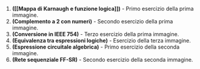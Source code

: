 
1. **([[Mappa di Karnaugh e funzione logica]])** - Primo esercizio della prima immagine.
2. **(Complemento a 2 con numeri)** - Secondo esercizio della prima immagine.
3. **(Conversione in IEEE 754)** - Terzo esercizio della prima immagine.
4. **(Equivalenza tra espressioni logiche)** - Esercizio della terza immagine.
5. **(Espressione circuitale algebrica)** - Primo esercizio della seconda immagine.
6. **(Rete sequenziale FF-SR)** - Secondo esercizio della seconda immagine.

